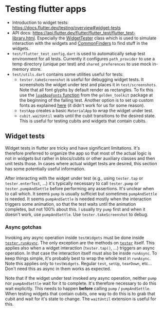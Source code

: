 # Testing flutter apps

- Introduction to widget tests: https://docs.flutter.dev/testing/overview#widget-tests
- API docs:
  https://api.flutter.dev/flutter/flutter_test/flutter_test-library.html.
  Especially the [WidgetTester](widget-tester-link) class which is used to
  simulate interaction with the widgets and [CommonFinders](common-finders-link)
  to find stuff in the widgets.
- `test/flutter_test_config.dart` is used to automatically setup test
  environment for all tests. Currently it configures `path_provider` to use a
  temp directory (unique per test) and `shared_preferences` to use mock in-memory
  store.
- `test/utils.dart` contains some utilities useful for tests:
    - `tester.takeScreenshot` is useful for debugging widget tests. It
      screenshots the widget under test and places it in `test/screenshots`.
      Note that all font glyphs by default render as rectangles. To fix this use the
      [`loadAppFonts` function](load-app-fonts-link) from the `golden_toolkit`
      package at the beginning of the failing test. Another option is to set up
      custom fonts as explained [here](override-custom-fonts)
       (it didn't work for us for some reason).
    - `testApp` creates a basic `MaterialApp` to wrap the widget under test.
    - `cubit.waitUntil` waits until the cubit transitions to the desired state.
      This is useful for testing cubits and widgets that contain cubits.

 ## Widget tests

Widget tests in flutter are tricky and have significant limitations. It's
therefore preferred to organize the app so that most of the actual logic is not
in widgets but rather in blocs/cubits or other auxiliary classes and then unit
tests those. In cases where actual widget tests are desired, this section has
some potentially useful information.

 After interacting with the widget under test (e.g., using `tester.tap` or
`tester.enterText`, ...) it's typically necessary to call `tester.pump` or
`tester.pumpAndSettle` before performing any assertions. It's unclear when to
call which. It seems `pump` is usually sufficiet but sometimes `pumpAndSettle`
is needed. It seems `pumpAndSettle` is needed mostly when the interaction
triggers some animation, so that the test waits until the animation completes,
but not 100% about this. I usually try `pump` first and when it doesn't work,
use `pumpAndSettle`. Use `tester.takeScreenshot` to debug.

 ### Async gotchas

 Invoking any async operation inside `testWidgets` must be done inside
[`tester.runAsync`](tester-runasync-link). The only exception are the methods
on [`tester`](tester-link) itself. This applies also when a widget interaction
(`tester.tap()`, ...) triggers an async operation. In that case the interaction
itself must also be inside `runAsync`. To keep things simple, it's probably
best to wrap the whole test in `runAsync`. Note this applies only to
`testWidgets`. Regular `test`, `setUp`, `tearDown`, etc... Don't need this as
async in them works as expected.

Note that if the widget under test invoked any async operation, neither `pump`
nor `pumpAndSettle` wait for it to complete. It's therefore necessary to do
this wait explicitly. This needs to happen **before** calling `pump` /
`pumpAndSettle`. When testing widgets that contain cubits, one way to do this
is to grab that cubit and wait for it's state to change. The `waitUntil`
extension is useful for this.

[widget-tester-link]: https://api.flutter.dev/flutter/flutter_test/WidgetTester-class.html
[common-finders-link]: https://api.flutter.dev/flutter/flutter_test/CommonFinders-class.html
[load-app-fonts-link]: https://pub.dev/packages/golden_toolkit#loading-fonts
[override-custom-fonts]: https://api.flutter.dev/flutter/flutter_test/matchesGoldenFile.html
[tester-runasync-link]: https://api.flutter.dev/flutter/flutter_test/WidgetTester/runAsync.html
[tester-link]: https://api.flutter.dev/flutter/flutter_test/WidgetTester-class.html
